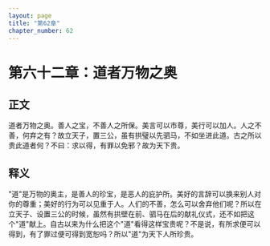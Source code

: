 ```yaml
---
layout: page
title: "第62章"
chapter_number: 62
---
```


# 第六十二章：道者万物之奥

## 正文
道者万物之奥。善人之宝，不善人之所保。美言可以市尊，美行可以加人。人之不善，何弃之有？故立天子，置三公，虽有拱璧以先驷马，不如坐进此道。古之所以贵此道者何？不曰：求以得，有罪以免邪？故为天下贵。

## 释义
"道"是万物的奥主，是善人的珍宝，是恶人的庇护所。美好的言辞可以换来别人对你的尊重；美好的行为可以见重于人。人们的不善，怎么可以舍弃他们呢？所以在立天子、设置三公的时候，虽然有拱壁在前、驷马在后的献礼仪式，还不如把这个"道"献上。自古以来为什么把这个"道"看得这样宝贵呢？不是说，有所求便可以得到，有了罪过便可得到宽恕吗？所以"道"为天下人所珍贵。